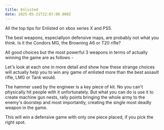 ```yaml
---
title: Enlisted
date: 2025-05-21T22:07:00.000Z
---
```

All the top tips for Enlisted on xbox series X and PS5.

The best weapons, especiallyon defensive maps, are probably not what you think. Is it the Condors MG, the Browning A6 or T20 rifle?

All good choices but the most powerful 3 weapons in terms of actually winning the game are as follows -

Let's look at each one in more detail and show how these strange choices will actually help you to win any game of enlisted more than the best assault rifle, LMG or Tank would.

The hammer used by the engineer is a key piece of kit. No you can't physically hit people with it unfortunately. But what you can do is use it to create machine gun nests, rally points bringing the whole army to the enemy's doorstep and most importantly, creating the single most deadly weapon in the game.

This will win a defensive game with only one piece placed, if you pick the right spot.